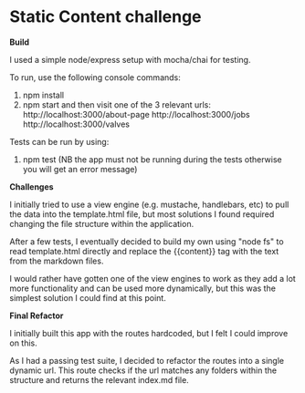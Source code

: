 # Static Content challenge

**Build**

I used a simple node/express setup with mocha/chai for testing.

To run, use the following console commands:
1) npm install
2) npm start
and then visit one of the 3 relevant urls:
http://localhost:3000/about-page
http://localhost:3000/jobs
http://localhost:3000/valves

Tests can be run by using:
1) npm test
(NB the app must not be running during the tests otherwise you will get an error message)

**Challenges**

I initially tried to use a view engine (e.g. mustache, handlebars, etc) to pull the data into the template.html file, but most solutions I found required changing the file structure within the application.

After a few tests, I eventually decided to build my own using "node fs" to read template.html directly and replace the {{content}} tag with the text from the markdown files.

I would rather have gotten one of the view engines to work as they add a lot more functionality and can be used more dynamically, but this was the simplest solution I could find at this point.

**Final Refactor**

I initially built this app with the routes hardcoded, but I felt I could improve on this.

As I had a passing test suite, I decided to refactor the routes into a single dynamic url. This route checks if the url matches any folders within the structure and returns the relevant index.md file.

